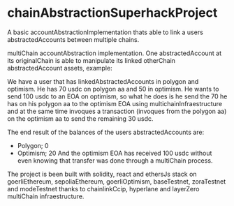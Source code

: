 # chainAbstractionSuperhackProject
A basic accountAbstractionImplementation thats able to link a users abstractedAccounts between multiple chains. 



multiChain accountAbstraction implementation.
One abstractedAccount at its originalChain is able to manipulate its linked otherChain abstractedAccount assets, example:

We have a user that has linkedAbstractedAccounts in polygon and optimism. He has 70 usdc on polygon aa and 50 in optimism.
He wants to send 100 usdc to an EOA on optimism, so what he does is he send the 70 he has on his polygon aa to the optimism EOA using multichainInfraestructure and at the same time invoques a transaction (invoques from the polygon aa) on the optimism aa to send the remaining 30 usdc. 

The end result of the balances of the users abstractedAccounts are:
- Polygon; 0
- Optimism; 20
And the optimism EOA has received 100 usdc without even knowing that transfer was done through a multiChain process.



The project is been built with solidity, react and ethersJs stack on goerliEthereum, sepoliaEthereum, goerliOptimism, baseTestnet, zoraTestnet and modeTestnet thanks to chainlinkCcip, hyperlane and layerZero multiChain infraestructure.
